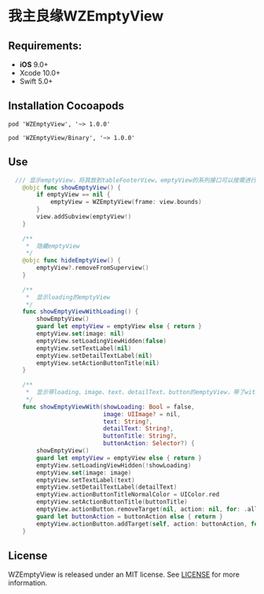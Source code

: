 # 我主良缘WZEmptyView

## Requirements:
- **iOS** 9.0+
- Xcode 10.0+
- Swift 5.0+ 


## Installation Cocoapods
<pre><code class="ruby language-ruby">pod 'WZEmptyView', '~> 1.0.0'</code></pre>
<pre><code class="ruby language-ruby">pod 'WZEmptyView/Binary', '~> 1.0.0'</code></pre>


## Use
```swift
  /// 显示emptyView，将其放到tableFooterView。emptyView的系列接口可以按需进行重写
    @objc func showEmptyView() {
        if emptyView == nil {
            emptyView = WZEmptyView(frame: view.bounds)
        }
        view.addSubview(emptyView!)
    }
    
    /**
     *  隐藏emptyView
     */
    @objc func hideEmptyView() {
        emptyView?.removeFromSuperview()
    }
    
    /**
     *  显示loading的emptyView
     */
    func showEmptyViewWithLoading() {
        showEmptyView()
        guard let emptyView = emptyView else { return }
        emptyView.set(image: nil)
        emptyView.setLoadingViewHidden(false)
        emptyView.setTextLabel(nil)
        emptyView.setDetailTextLabel(nil)
        emptyView.setActionButtonTitle(nil)
    }
    
    /**
     *  显示带loading、image、text、detailText、button的emptyView，带了with 防止与 showEmptyView() 混淆
     */
    func showEmptyViewWith(showLoading: Bool = false,
                           image: UIImage? = nil,
                           text: String?,
                           detailText: String?,
                           buttonTitle: String?,
                           buttonAction: Selector?) {
        showEmptyView()
        guard let emptyView = emptyView else { return }
        emptyView.setLoadingViewHidden(!showLoading)
        emptyView.set(image: image)
        emptyView.setTextLabel(text)
        emptyView.setDetailTextLabel(detailText)
        emptyView.actionButtonTitleNormalColor = UIColor.red
        emptyView.setActionButtonTitle(buttonTitle)
        emptyView.actionButton.removeTarget(nil, action: nil, for: .allEvents)
        guard let buttonAction = buttonAction else { return }
        emptyView.actionButton.addTarget(self, action: buttonAction, for: .touchUpInside)
    }
```


## License
WZEmptyView is released under an MIT license. See [LICENSE](LICENSE) for more information.

